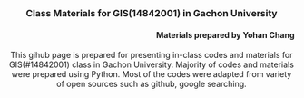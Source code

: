 <!-- GIS Class Information -->
<br />
<div align="center">
<h3 align="center">Class Materials for GIS(14842001) in Gachon University</h3>
<h4 align="right">Materials prepared by Yohan Chang</h4>
  <p align="center">
    This gihub page is prepared for presenting in-class codes and materials for GIS(#14842001) class in Gachon University. Majority of codes and materials were prepared using Python. Most of the codes were adapted from variety of open sources such as github, google searching.
    <br />
    <br />
    <br />
  </p>
</div>

